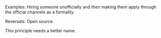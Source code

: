 Examples: Hiring someone unofficially and then making them apply through the official channels as a formality.

Reversals: Open source.

This principle needs a better name.